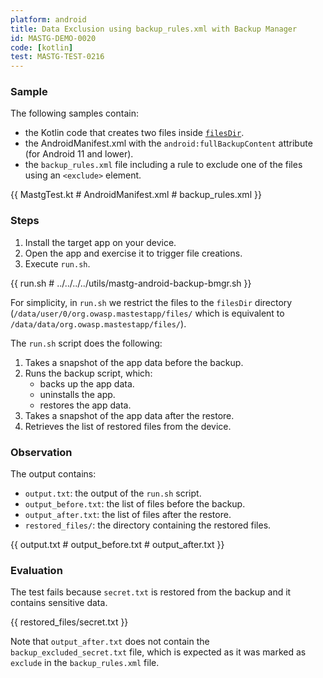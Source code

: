 ```yaml
---
platform: android
title: Data Exclusion using backup_rules.xml with Backup Manager
id: MASTG-DEMO-0020
code: [kotlin]
test: MASTG-TEST-0216
---
```


### Sample

The following samples contain:

- the Kotlin code that creates two files inside [`filesDir`](https://developer.android.com/reference/android/content/Context#getFilesDir()).
- the AndroidManifest.xml with the `android:fullBackupContent` attribute (for Android 11 and lower).
- the `backup_rules.xml` file including a rule to exclude one of the files using an `<exclude>` element.

{{ MastgTest.kt # AndroidManifest.xml # backup_rules.xml }}

### Steps

1. Install the target app on your device.
2. Open the app and exercise it to trigger file creations.
3. Execute `run.sh`.

{{ run.sh # ../../../../utils/mastg-android-backup-bmgr.sh }}

For simplicity, in `run.sh` we restrict the files to the `filesDir` directory (`/data/user/0/org.owasp.mastestapp/files/` which is equivalent to `/data/data/org.owasp.mastestapp/files/`).

The `run.sh` script does the following:

1. Takes a snapshot of the app data before the backup.
2. Runs the backup script, which:
    - backs up the app data.
    - uninstalls the app.
    - restores the app data.
3. Takes a snapshot of the app data after the restore.
4. Retrieves the list of restored files from the device.

### Observation

The output contains:

- `output.txt`: the output of the `run.sh` script.
- `output_before.txt`: the list of files before the backup.
- `output_after.txt`: the list of files after the restore.
- `restored_files/`: the directory containing the restored files.

{{ output.txt # output_before.txt # output_after.txt }}

### Evaluation

The test fails because `secret.txt` is restored from the backup and it contains sensitive data.

{{ restored_files/secret.txt }}

Note that `output_after.txt` does not contain the `backup_excluded_secret.txt` file, which is expected as it was marked as `exclude` in the `backup_rules.xml` file.
